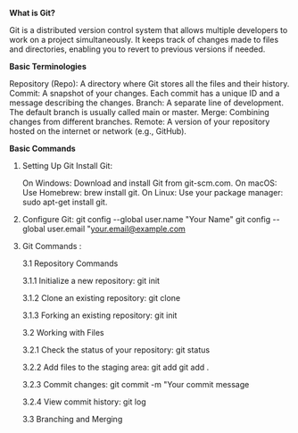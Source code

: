 **What is Git?**

Git is a distributed version control system that allows multiple developers to work on a project simultaneously. It keeps track of changes made to files and directories, enabling you to revert to previous versions if needed.


**Basic Terminologies**

Repository (Repo): A directory where Git stores all the files and their history.
Commit: A snapshot of your changes. Each commit has a unique ID and a message describing the changes.
Branch: A separate line of development. The default branch is usually called main or master.
Merge: Combining changes from different branches.
Remote: A version of your repository hosted on the internet or network (e.g., GitHub).

**Basic Commands**

1. Setting Up Git
  Install Git:

    On Windows: Download and install Git from git-scm.com.
    On macOS: Use Homebrew: brew install git.
    On Linux: Use your package manager: sudo apt-get install git.

2. Configure Git:
    git config --global user.name "Your Name"
    git config --global user.email "your.email@example.com


3. Git Commands :

   3.1 Repository Commands

     3.1.1 Initialize a new repository:
           git init
     
     3.1.2 Clone an existing repository:
           git clone <repository-url>
           
     3.1.3 Forking an existing repository:
           git init
     

   3.2 Working with Files

     3.2.1 Check the status of your repository:
           git status

     3.2.2 Add files to the staging area:
           git add <file-name>
           git add .  

     3.2.3 Commit changes:
           git commit -m "Your commit message

     3.2.4 View commit history:
           git log
     


   3.3 Branching and Merging

     

   
     



